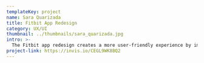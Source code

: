 ```yaml
---
templateKey: project
name: Sara Quarizada
title: Fitbit App Redesign
category: UX/UI
thumbnail: ../thumbnails/sara_quarizada.jpg
intro: >-
  The Fitbit app redesign creates a more user-friendly experience by improving the overall UX and UI. The existing app had had issues in terms of hierarchy, color coordination, and data presentation, which was addressed in the redesign.
project-link: https://invis.io/CEGL9WK8BQ2
---
```

